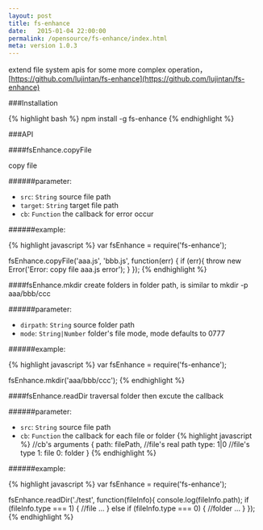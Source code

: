 ```yaml
---
layout: post
title: fs-enhance
date:   2015-01-04 22:00:00
permalink: /opensource/fs-enhance/index.html
meta: version 1.0.3
---
```


extend file system apis for some more complex operation，[https://github.com/lujintan/fs-enhance](https://github.com/lujintan/fs-enhance)

###Installation

{% highlight bash %}
npm install -g fs-enhance
{% endhighlight %}

###API

####fsEnhance.copyFile

copy file

######parameter:

* `src`: `String` source file path
* `target`: `String` target file path
* `cb`: `Function` the callback for error occur

######example:

{% highlight javascript %}
var fsEnhance = require('fs-enhance');

fsEnhance.copyFile('aaa.js', 'bbb.js', function(err) {
    if (err){
        throw new Error('Error: copy file aaa.js error');
    }
});
{% endhighlight %}

####fsEnhance.mkdir
create folders in folder path, is similar to mkdir -p aaa/bbb/ccc

######parameter:

* `dirpath`: `String` source folder path
* `mode`: `String|Number` folder's file mode, mode defaults to 0777

######example:

{% highlight javascript %}
var fsEnhance = require('fs-enhance');

fsEnhance.mkdir('aaa/bbb/ccc');
{% endhighlight %}

####fsEnhance.readDir
traversal folder then excute the callback

######parameter:

* `src`: `String` source file path
* `cb`: `Function` the callback for each file or folder
{% highlight javascript %}
//cb's arguments
{
    path: filePath,   //file's real path
    type: 1|0    //file's type 1: file  0: folder
}
{% endhighlight %}

######example:

{% highlight javascript %}
var fsEnhance = require('fs-enhance');

fsEnhance.readDir('./test', function(fileInfo){
    console.log(fileInfo.path);
    if (fileInfo.type === 1) {
        //file ...
    } else if (fileInfo.type === 0) {
        //folder ...
    }
});
{% endhighlight %}